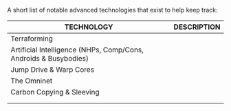 
A short list of notable advanced technologies that exist to help keep track:

| **TECHNOLOGY**                                                   | **DESCRIPTION** |
| ---------------------------------------------------------------- | --------------- |
| Terraforming                                                     |                 |
| Artificial Intelligence (NHPs, Comp/Cons, Androids & Busybodies) |                 |
| Jump Drive & Warp Cores                                          |                 |
| The Omninet                                                      |                 |
| Carbon Copying & Sleeving                                        |                 |
|                                                                  |                 |
|                                                                  |                 |
